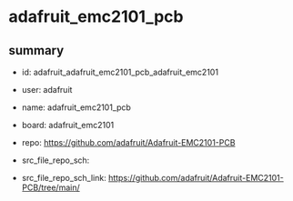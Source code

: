 # adafruit_emc2101_pcb
 
## summary 
* id: adafruit_adafruit_emc2101_pcb_adafruit_emc2101
* user: adafruit
* name: adafruit_emc2101_pcb
* board: adafruit_emc2101
* repo: https://github.com/adafruit/Adafruit-EMC2101-PCB



* src_file_repo_sch: 
* src_file_repo_sch_link: https://github.com/adafruit/Adafruit-EMC2101-PCB/tree/main/






